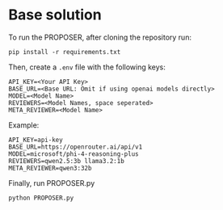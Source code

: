 # Base solution

To run the PROPOSER, after cloning the repository run:
```
pip install -r requirements.txt
```

Then, create a ```.env``` file with the following keys:
```
API_KEY=<Your API Key>
BASE_URL=<Base URL: Omit if using openai models directly>
MODEL=<Model Name>
REVIEWERS=<Model Names, space seperated>
META_REVIEWER=<Model Name>
```

Example:
```
API_KEY=api-key
BASE_URL=https://openrouter.ai/api/v1
MODEL=microsoft/phi-4-reasoning-plus
REVIEWERS=qwen2.5:3b llama3.2:1b
META_REVIEWER=qwen3:32b
```

Finally, run PROPOSER.py
```
python PROPOSER.py
```
